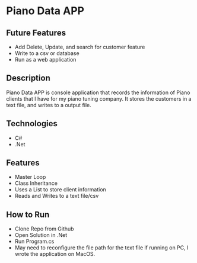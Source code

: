 # Piano Data APP

## Future Features

- Add Delete, Update, and search for customer feature
- Write to a csv or database
- Run as a web application

## Description

Piano Data APP is  console application that records the information of Piano clients that I have for my piano tuning company. It stores the customers in a text file, and writes to a output file.

## Technologies
-   C#
-   .Net

## Features
- Master Loop
- Class Inheritance
- Uses a List<T> to store client information
- Reads and Writes to a text file/csv

## How to Run
-   Clone Repo from Github
-   Open Solution in .Net
-   Run Program.cs
-   May need to reconfigure the file path for the text file if running on PC, I wrote the application on MacOS.




